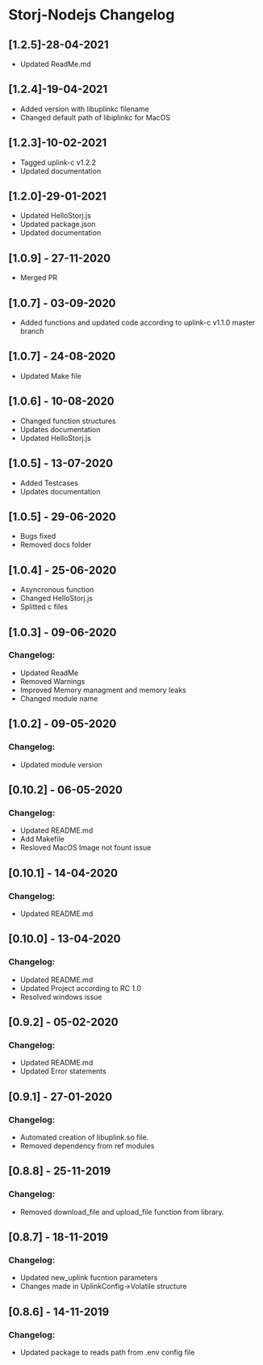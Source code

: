 # Storj-Nodejs Changelog

## [1.2.5]-28-04-2021
* Updated ReadMe.md

## [1.2.4]-19-04-2021
* Added version with libuplinkc filename
* Changed default path of libiplinkc for MacOS

## [1.2.3]-10-02-2021
* Tagged uplink-c v1.2.2
* Updated documentation

## [1.2.0]-29-01-2021
* Updated HelloStorj.js
* Updated package.json
* Updated documentation

## [1.0.9] - 27-11-2020
* Merged PR

## [1.0.7] - 03-09-2020
* Added functions and updated code according to uplink-c v1.1.0 master branch

## [1.0.7] - 24-08-2020
* Updated Make file

## [1.0.6] - 10-08-2020
* Changed function structures
* Updates documentation
* Updated HelloStorj.js

## [1.0.5] - 13-07-2020
* Added Testcases
* Updates documentation

## [1.0.5] - 29-06-2020
* Bugs fixed
* Removed docs folder

## [1.0.4] - 25-06-2020
* Asyncronous function
* Changed HelloStorj.js
* Splitted c files

## [1.0.3] - 09-06-2020
### Changelog:
* Updated ReadMe
* Removed Warnings
* Improved Memory managment and memory leaks
* Changed module name

## [1.0.2] - 09-05-2020
### Changelog:
* Updated module version

## [0.10.2] - 06-05-2020
### Changelog:
* Updated README.md
* Add Makefile
* Resloved MacOS Image not fount issue

## [0.10.1] - 14-04-2020
### Changelog:
* Updated README.md

## [0.10.0] - 13-04-2020
### Changelog:
* Updated README.md
* Updated Project according to RC 1.0
* Resolved windows issue

## [0.9.2] - 05-02-2020
### Changelog:
* Updated README.md
* Updated Error statements

## [0.9.1] - 27-01-2020
### Changelog:
* Automated creation of libuplink.so file.
* Removed dependency from ref modules

## [0.8.8] - 25-11-2019
### Changelog:
* Removed download_file and upload_file function from library.

## [0.8.7] - 18-11-2019
### Changelog:
* Updated new_uplink fucntion parameters
* Changes made in UplinkConfig->Volatile structure

## [0.8.6] - 14-11-2019
### Changelog:
* Updated package to reads path from .env config file
